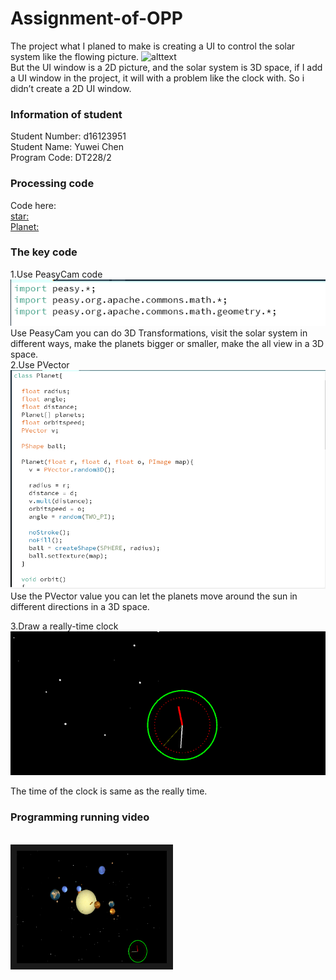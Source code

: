 # Assignment-of-OPP

The project what I planed to make is creating a UI to control the solar system like the flowing picture.
![alttext](https://github.com/skooter500/OOP-2017-2018/blob/master/images/ui1.png)
<br/>
But the UI window is a 2D picture, and the solar system is 3D space, if I add a UI window in the project, it will with a problem like the clock with. So i didn’t create a 2D UI window.


### Information of student
Student Number: d16123951
<br/>
Student Name: Yuwei Chen
<br/>
Program Code: DT228/2

### Processing code

Code here:
<br/>
[star:](https://github.com/ChyweiChen/Assignment-of-OPP/blob/master/star.pde)
<br/>
[Planet:](https://github.com/ChyweiChen/Assignment-of-OPP/blob/master/Planet.pde)

### The key code
1.Use PeasyCam code
<br/>
![alt text](https://github.com/ChyweiChen/Assignment-of-OPP/blob/master/code1.png)
<br/>
Use PeasyCam you can do 3D Transformations, visit the solar system in different ways, make the planets bigger or smaller, make the all view in a 3D space.
<br/>
2.Use PVector
<br/>
![alt text](https://github.com/ChyweiChen/Assignment-of-OPP/blob/master/code2.png)
Use the PVector value you can let the planets move around the sun in different directions in a 3D space.

3.Draw a really-time clock
![alt text](https://github.com/ChyweiChen/Assignment-of-OPP/blob/master/clock.png)


The time of the clock is same as the really time.



### Programming running video
<br/>
<a href="https://www.youtube.com/watch?v=OfXZwW-2mEg&feature=youtu.be" target="_blank"><img src="https://github.com/ChyweiChen/Assignment-of-OPP/blob/master/video.png" alt="IMAGE ALT TEXT HERE" width="240" height="180" border="10" /></a>


